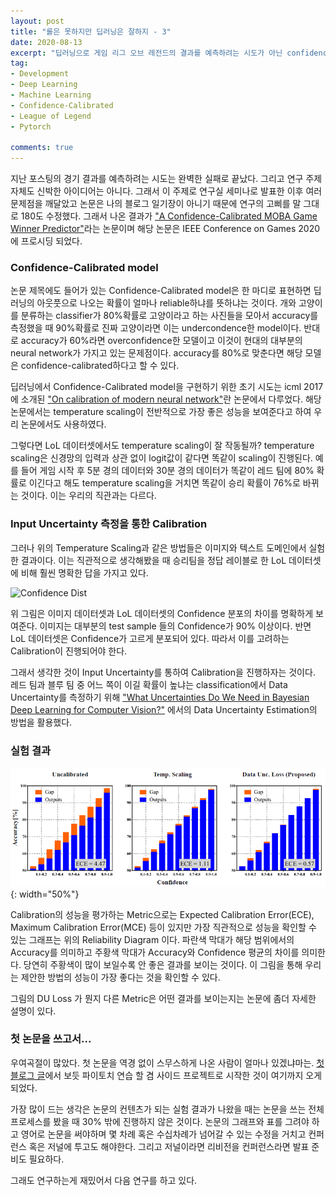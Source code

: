 ```yaml
---
layout: post
title: "롤은 못하지만 딥러닝은 잘하지 - 3"
date: 2020-08-13
excerpt: "딥러닝으로 게임 리그 오브 레전드의 결과를 예측하려는 시도가 아닌 confidence-calibration을 하자"
tag:
- Development
- Deep Learning
- Machine Learning
- Confidence-Calibrated
- League of Legend
- Pytorch

comments: true
---
```


지난 포스팅의 경기 결과를 예측하려는 시도는 완벽한 실패로 끝났다. 그리고 연구 주제 자체도 신박한 아이디어는 아니다. 그래서 이 주제로 연구실 세미나로 발표한 이후 여러 문제점을 깨달았고 논문은 나의 블로그 일기장이 아니기 때문에 연구의 고삐를 말 그대로 180도 수정했다. 그래서 나온 결과가 ["A Confidence-Calibrated MOBA Game Winner Predictor"](https://arxiv.org/abs/2006.15521)라는 논문이며 해당 논문은 IEEE Conference on Games 2020에 프로시딩 되었다.


### Confidence-Calibrated model

논문 제목에도 들어가 있는 Confidence-Calibrated model은 한 마디로 표현하면 딥러닝의 아웃풋으로 나오는 확률이 얼마나 reliable하냐를 뜻하냐는 것이다. 개와 고양이를 분류하는 classifier가 80%확률로 고양이라고 하는 사진들을 모아서 accuracy를 측정했을 때 90%확률로 진짜 고양이라면 이는 undercondence한 model이다. 반대로 accuracy가 60%라면 overconfidence한 모델이고 이것이 현대의 대부분의 neural network가 가지고 있는 문제점이다. accuracy를 80%로 맞춘다면 해당 모델은 confidence-calibrated하다고 할 수 있다.

딥러닝에서 Confidence-Calibrated model을 구현하기 위한 초기 시도는 icml 2017에 소개된 ["On calibration of modern neural network"](https://arxiv.org/abs/1706.04599)란 논문에서 다루었다. 해당 논문에서는 temperature scaling이 전반적으로 가장 좋은 성능을 보여준다고 하여 우리 논문에서도 사용하였다.

그렇다면 LoL 데이터셋에서도 temperature scaling이 잘 작동될까? temperature scaling은 신경망의 입력과 상관 없이 logit값이 같다면 똑같이 scaling이 진행된다. 예를 들어 게임 시작 후 5분 경의 데이터와 30분 경의 데이터가 똑같이 레드 팀에 80% 확률로 이긴다고 해도 temperature scaling을 거치면 똑같이 승리 확률이 76%로 바뀌는 것이다. 이는 우리의 직관과는 다르다. 

### Input Uncertainty 측정을 통한 Calibration

그러나 위의 Temperature Scaling과 같은 방법들은 이미지와 텍스트 도메인에서 실험한 결과이다. 이는 직관적으로 생각해봤을 때 승리팀을 정답 레이블로 한 LoL 데이터셋에 비해 훨씬 명확한 답을 가지고 있다.
<!--
<center><img src="https://raw.githubusercontent.com/queez0405/queez0405.github.io/master/_posts/lol_project/ofsamples1.PNG" width="500"></center>
-->
![Confidence Dist](https://raw.githubusercontent.com/queez0405/queez0405.github.io/master/_posts/lol_project/ofsamples1.PNG=800x400)

위 그림은 이미지 데이터셋과 LoL 데이터셋의 Confidence 분포의 차이를 명확하게 보여준다. 이미지는 대부분의 test sample 들의 Confidence가 90% 이상이다. 반면 LoL 데이터셋은 Confidence가 고르게 분포되어 있다. 따라서 이를 고려하는 Calibration이 진행되어야 한다.

그래서 생각한 것이 Input Uncertainty를 통하여 Calibration을 진행하자는 것이다. 레드 팀과 블루 팀 중 어느 쪽이 이길 확률이 높냐는 classification에서 Data Uncertainty를 측정하기 위해 ["What Uncertainties Do We Need in Bayesian Deep Learning for Computer Vision?"](https://papers.nips.cc/paper/7141-what-uncertainties-do-we-need-in-bayesian-deep-learning-for-computer-vision.pdf) 에서의 Data Uncertainty Estimation의 방법을 활용했다.

### 실험 결과

![Reliability Diagram](https://raw.githubusercontent.com/queez0405/queez0405.github.io/master/_posts/lol_project/rel_diag.PNG){: width="50%"}


Calibration의 성능을 평가하는 Metric으로는 Expected Calibration Error(ECE), Maximum Calibration Error(MCE) 등이 있지만 가장 직관적으로 성능을 확인할 수 있는 그래프는 위의 Reliability Diagram 이다. 파란색 막대가 해당 범위에서의 Accuracy를 의미하고 주황색 막대가 Accuracy와 Confidence 평균의 차이를 의미한다. 당연히 주황색이 많이 보일수록 안 좋은 결과를 보이는 것이다. 이 그림을 통해 우리는 제안한 방법의 성능이 가장 좋다는 것을 확인할 수 있다.

그림의 DU Loss 가 뭔지 다른 Metric은 어떤 결과를 보이는지는 논문에 좀더 자세한 설명이 있다.

### 첫 논문을 쓰고서...

우여곡절이 많았다. 첫 논문을 역경 없이 스무스하게 나온 사람이 얼마나 있겠냐마는. [첫 블로그 글](https://queez0405.github.io/lol-project/)에서 보듯 파이토치 연습 할 겸 사이드 프로젝트로 시작한 것이 여기까지 오게 되었다.

가장 많이 드는 생각은 논문의 컨텐츠가 되는 실험 결과가 나왔을 때는 논문을 쓰는 전체 프로세스를 봤을 때 30% 밖에 진행하지 않은 것이다. 논문의 그래프와 표를 그려야 하고 영어로 논문을 써야하며 몇 차례 혹은 수십차례가 넘어갈 수 있는 수정을 거치고 컨퍼런스 혹은 저널에 투고도 해야한다. 그리고 저널이라면 리비전을 컨퍼런스라면 발표 준비도 필요하다.

그래도 연구하는게 재밌어서 다음 연구를 하고 있다.
